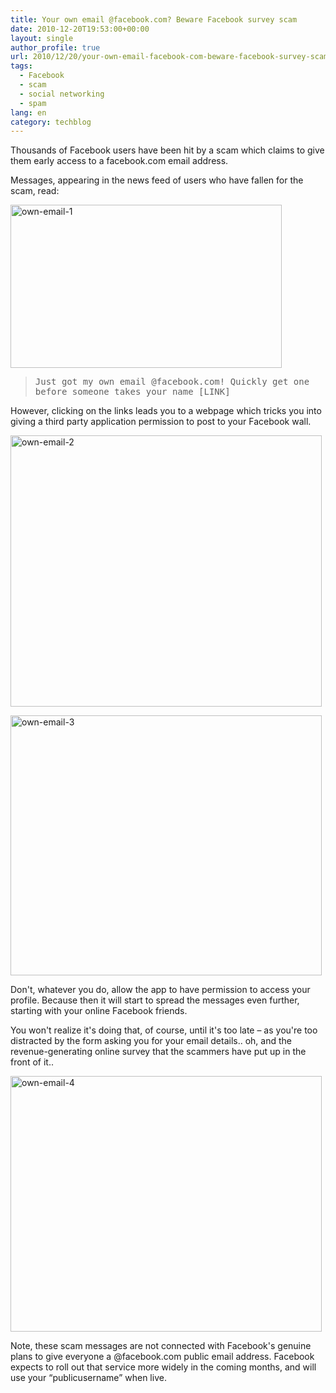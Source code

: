 ```yaml
---
title: Your own email @facebook.com? Beware Facebook survey scam
date: 2010-12-20T19:53:00+00:00
layout: single
author_profile: true
url: 2010/12/20/your-own-email-facebook-com-beware-facebook-survey-scam/
tags:
  - Facebook
  - scam
  - social networking
  - spam
lang: en
category: techblog
---
```

Thousands of Facebook users have been hit by a scam which claims to give them early access to a facebook.com email address.

Messages, appearing in the news feed of users who have fallen for the scam, read:

[<img title="own-email-1" border="0" alt="own-email-1" src="http://lh3.ggpht.com/_vaUVXcmC3OI/TQ-tCeVi2AI/AAAAAAAADhE/BwWaNmbFLxE/own-email-1_thumb%5B2%5D.jpg?imgmax=800" width="434" height="261" />](http://lh6.ggpht.com/_vaUVXcmC3OI/TQ-tAYj1JbI/AAAAAAAADhA/3LmbwoVHpRA/s1600-h/own-email-1%5B4%5D.jpg)

> <tt>Just got my own email @facebook.com! Quickly get one before someone takes your name [LINK]</tt>

However, clicking on the links leads you to a webpage which tricks you into giving a third party application permission to post to your Facebook wall.

[<img title="own-email-2" border="0" alt="own-email-2" src="http://lh3.ggpht.com/_vaUVXcmC3OI/TQ-tHMZHx0I/AAAAAAAADhM/MvYle0fxrJc/own-email-2_thumb%5B2%5D.jpg?imgmax=800" width="498" height="434" />](http://lh6.ggpht.com/_vaUVXcmC3OI/TQ-tE6mHoxI/AAAAAAAADhI/PApLlgqgQEI/s1600-h/own-email-2%5B4%5D.jpg)

[<img title="own-email-3" border="0" alt="own-email-3" src="http://lh3.ggpht.com/_vaUVXcmC3OI/TQ-tLo5hQQI/AAAAAAAADhU/1Ni2aTB_0KA/own-email-3_thumb%5B2%5D.jpg?imgmax=800" width="498" height="416" />](http://lh5.ggpht.com/_vaUVXcmC3OI/TQ-tJa3k9aI/AAAAAAAADhQ/c8STaR3_LWk/s1600-h/own-email-3%5B4%5D.jpg)

Don't, whatever you do, allow the app to have permission to access your profile. Because then it will start to spread the messages even further, starting with your online Facebook friends.

You won't realize it's doing that, of course, until it's too late &#8211; as you're too distracted by the form asking you for your email details.. oh, and the revenue-generating online survey that the scammers have put up in the front of it..

[<img title="own-email-4" border="0" alt="own-email-4" src="http://lh5.ggpht.com/_vaUVXcmC3OI/TQ-tQL2h3KI/AAAAAAAADhc/WqQc9v0dLXY/own-email-4_thumb%5B2%5D.jpg?imgmax=800" width="498" height="409" />](http://lh4.ggpht.com/_vaUVXcmC3OI/TQ-tNjNe3wI/AAAAAAAADhY/xSmCzNEtqRE/s1600-h/own-email-4%5B4%5D.jpg)

Note, these scam messages are not connected with Facebook's genuine plans to give everyone a @facebook.com public email address. Facebook expects to roll out that service more widely in the coming months, and will use your &#8220;publicusername&#8221; when live.